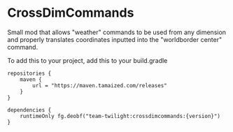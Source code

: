 # CrossDimCommands
Small mod that allows "weather" commands to be used from any dimension and properly translates coordinates inputted into the "worldborder center" command.

To add this to your project, add this to your build.gradle


```
repositories {
    maven {
        url = "https://maven.tamaized.com/releases"
    }
}

dependencies {
    runtimeOnly fg.deobf("team-twilight:crossdimcommands:{version}")
}
```
